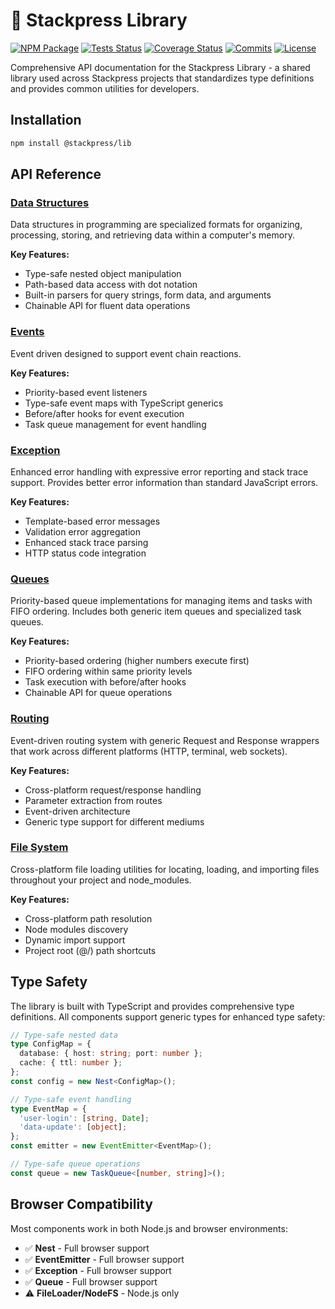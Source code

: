 # 📖 Stackpress Library

[![NPM Package](https://img.shields.io/npm/v/@stackpress/lib.svg?style=flat)](https://www.npmjs.com/package/@stackpress/lib)
[![Tests Status](https://img.shields.io/github/actions/workflow/status/stackpress/lib/test.yml)](https://github.com/stackpress/lib/actions)
[![Coverage Status](https://coveralls.io/repos/github/stackpress/lib/badge.svg?branch=main)](https://coveralls.io/github/stackpress/lib?branch=main)
[![Commits](https://img.shields.io/github/last-commit/stackpress/lib)](https://github.com/stackpress/lib/commits/main/)
[![License](https://img.shields.io/badge/license-Apache%202.0-blue.svg?style=flat)](https://github.com/stackpress/lib/blob/main/LICENSE)

Comprehensive API documentation for the Stackpress Library - a shared library used across Stackpress projects that standardizes type definitions and provides common utilities for developers.

## Installation

```bash
npm install @stackpress/lib
```

## API Reference

### [Data Structures](./docs/Structures.md)
Data structures in programming are specialized formats for organizing, processing, storing, and retrieving data within a computer's memory.  

**Key Features:**
- Type-safe nested object manipulation
- Path-based data access with dot notation
- Built-in parsers for query strings, form data, and arguments
- Chainable API for fluent data operations

### [Events](./docs/Events.md)
Event driven designed to support event chain reactions.

**Key Features:**
- Priority-based event listeners
- Type-safe event maps with TypeScript generics
- Before/after hooks for event execution
- Task queue management for event handling

### [Exception](./docs/Exception.md)
Enhanced error handling with expressive error reporting and stack trace support. Provides better error information than standard JavaScript errors.

**Key Features:**
- Template-based error messages
- Validation error aggregation
- Enhanced stack trace parsing
- HTTP status code integration

### [Queues](./docs/Queues.md)
Priority-based queue implementations for managing items and tasks with FIFO ordering. Includes both generic item queues and specialized task queues.

**Key Features:**
- Priority-based ordering (higher numbers execute first)
- FIFO ordering within same priority levels
- Task execution with before/after hooks
- Chainable API for queue operations

### [Routing](./docs/Routing.md)
Event-driven routing system with generic Request and Response wrappers that work across different platforms (HTTP, terminal, web sockets).

**Key Features:**
- Cross-platform request/response handling
- Parameter extraction from routes
- Event-driven architecture
- Generic type support for different mediums

### [File System](./docs/Systems.md)
Cross-platform file loading utilities for locating, loading, and importing files throughout your project and node_modules.

**Key Features:**
- Cross-platform path resolution
- Node modules discovery
- Dynamic import support
- Project root (@/) path shortcuts

## Type Safety

The library is built with TypeScript and provides comprehensive type definitions. All components support generic types for enhanced type safety:

```typescript
// Type-safe nested data
type ConfigMap = {
  database: { host: string; port: number };
  cache: { ttl: number };
};
const config = new Nest<ConfigMap>();

// Type-safe event handling
type EventMap = {
  'user-login': [string, Date];
  'data-update': [object];
};
const emitter = new EventEmitter<EventMap>();

// Type-safe queue operations
const queue = new TaskQueue<[number, string]>();
```

## Browser Compatibility

Most components work in both Node.js and browser environments:

- ✅ **Nest** - Full browser support
- ✅ **EventEmitter** - Full browser support  
- ✅ **Exception** - Full browser support
- ✅ **Queue** - Full browser support
- ⚠️ **FileLoader/NodeFS** - Node.js only
